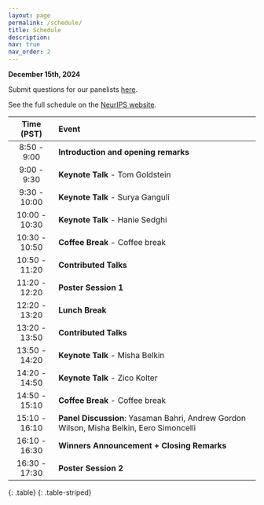 ```yaml
---
layout: page
permalink: /schedule/
title: Schedule
description:
nav: true
nav_order: 2
---
```

**December 15th, 2024**

Submit questions for our panelists <a href="https://forms.gle/Caxz8EuCzp7mX9Y77">here</a>.

See the full schedule on the <a href="https://neurips.cc/virtual/2024/workshop/84741">NeurIPS website</a>.


| **Time (PST)** | **Event** |
| :------:   | :------- |
| 8:50 - 9:00 | **Introduction and opening remarks** |
| 9:00 - 9:30 | **Keynote Talk** - Tom Goldstein |
| 9:30 - 10:00 | **Keynote Talk** - Surya Ganguli |
| 10:00 - 10:30 | **Keynote Talk** - Hanie Sedghi |
| 10:30 - 10:50 | **Coffee Break** - Coffee break |
| 10:50 - 11:20 | **Contributed Talks** |
| 11:20 - 12:20 | **Poster Session 1** |
| 12:20 - 13:20 | **Lunch Break** |
| 13:20 - 13:50 | **Contributed Talks** |
| 13:50 - 14:20 | **Keynote Talk** - Misha Belkin |
| 14:20 - 14:50 | **Keynote Talk** - Zico Kolter |
| 14:50 - 15:10 | **Coffee Break** - Coffee break |
| 15:10 - 16:10 | **Panel Discussion**: Yasaman Bahri, Andrew Gordon Wilson, Misha Belkin, Eero Simoncelli |
| 16:10 - 16:30 | **Winners Announcement + Closing Remarks** |
| 16:30 - 17:30 | **Poster Session 2** |
{: .table}
{: .table-striped}

<br>
